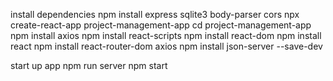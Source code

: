 install dependencies
npm install express sqlite3 body-parser cors
npx create-react-app project-management-app
cd project-management-app
npm install axios
npm install react-scripts
npm install react-dom
npm install react
npm install react-router-dom axios
npm install json-server --save-dev

start up app
npm run server
npm start
